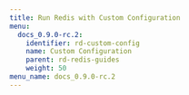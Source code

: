 ```yaml
---
title: Run Redis with Custom Configuration
menu:
  docs_0.9.0-rc.2:
    identifier: rd-custom-config
    name: Custom Configuration
    parent: rd-redis-guides
    weight: 50
menu_name: docs_0.9.0-rc.2
---
```

